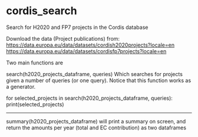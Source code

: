 # cordis_search
 Search for H2020 and FP7 projects in the Cordis database

Download the data (Project publications) from:
 https://data.europa.eu/data/datasets/cordish2020projects?locale=en
 https://data.europa.eu/data/datasets/cordisfp7projects?locale=en
 
Two main functions are

search(h2020_projects_dataframe, queries)
Which searches for projects given a number of queries (or one query). Notice that this function works as a generator.

for selected_projects in search(h2020_projects_dataframe, queries):
	print(selected_projects)
	
--------------------------

summary(h2020_projects_dataframe) will print a summary on screen, and return the amounts per year (total and EC contribution) as two dataframes
